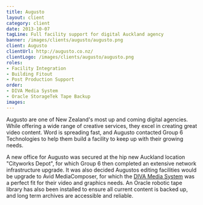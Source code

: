 ```yaml
---
title: Augusto
layout: client
category: client
date: 2013-10-07
tagLine: Full facility support for digital Auckland agency
banner: /images/clients/augusto/augusto.png
client: Augusto
clientUrl: http://augusto.co.nz/
clientLogo: /images/clients/augusto/augusto.png
roles:
- Facility Integration
- Building Fitout
- Post Production Support
order:
- DIVA Media System
- Oracle StorageTek Tape Backup
images:
---
```


Augusto are one of New Zealand's most up and coming digital agencies. While offering a wide range of creative services, they excel in creating great video content. Word is spreading fast, and Augusto contacted Group 6 Technologies to help them build a facility to keep up with their growing needs.

A new office for Augusto was secured at the hip new Auckland location "Cityworks Depot", for which Group 6 then completed an extensive network infrastructure upgrade. It was also decided Augustos editing facilities would be upgrade to Avid MediaComposer, for which the [DIVA Media System](/diva/) was a perfect fit for their video and graphics needs. An Oracle robotic tape library has also been installed to ensure all current content is backed up, and long term archives are accessible and reliable.
